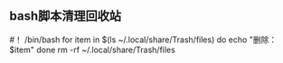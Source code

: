 ## bash脚本清理回收站
#！ /bin/bash
for item in $(ls ~/.local/share/Trash/files)
do
	echo "删除：$item" 
done
rm -rf ~/.local/share/Trash/files
